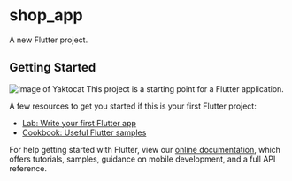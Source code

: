 # shop_app

A new Flutter project.
## Getting Started

![Image of Yaktocat](https://drive.google.com/file/d/1nHr7Qa3vJEsa1lNNWT2hYIj3XYP1MJfe/view?usp=sharing)
This project is a starting point for a Flutter application.

A few resources to get you started if this is your first Flutter project:

- [Lab: Write your first Flutter app](https://flutter.dev/docs/get-started/codelab)
- [Cookbook: Useful Flutter samples](https://flutter.dev/docs/cookbook)

For help getting started with Flutter, view our
[online documentation](https://flutter.dev/docs), which offers tutorials,
samples, guidance on mobile development, and a full API reference.
